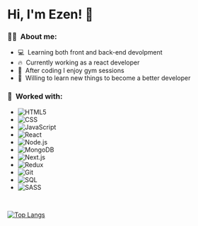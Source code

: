 

<!---
ezengaston/ezengaston is a ✨ special ✨ repository because its `README.md` (this file) appears on your GitHub profile.
You can click the Preview link to take a look at your changes.
--->

<h1> Hi, I'm Ezen! 👋 </h1>

<h3> 👨‍💻&nbsp; About me: </h3>

- 💻&nbsp; Learning both front and back-end devolpment
- 🔥&nbsp; Currently working as a react developer
- 💪&nbsp; After coding I enjoy gym sessions
- 🌱&nbsp; Willing to learn new things to become a better developer

<h3> 💞️&nbsp; Worked with: </h3>

- ![HTML5](https://img.shields.io/badge/-HTML5-333333?style=flat&logo=HTML5)
- ![CSS](https://img.shields.io/badge/-CSS-333333?style=flat&logo=CSS3&logoColor=1572B6)
- ![JavaScript](https://img.shields.io/badge/-JavaScript-333333?style=flat&logo=javascript)
- ![React](https://img.shields.io/badge/-React-333333?style=flat&logo=react)
- ![Node.js](https://img.shields.io/badge/-Node.js-333333?style=flat&logo=node.js)
- ![MongoDB](https://img.shields.io/badge/-MongoDB-333333?style=flat&logo=mongodb)
- ![Next.js](https://img.shields.io/badge/-Next.js-333333?style=flat&logo=next.js)
- ![Redux](https://img.shields.io/badge/-Redux-333333?style=flat&logo=redux)
- ![Git](https://img.shields.io/badge/-Git-333333?style=flat&logo=git)
- ![SQL](https://img.shields.io/badge/-SQL-333333?style=flat&logo=MySQL&logoColor=white)
- ![SASS](https://img.shields.io/badge/-SASS-333333?style=flat&logo=Sass)

<br/>

[![Top Langs](https://github-readme-stats.vercel.app/api/top-langs/?username=ezengaston&layout=compact)](https://github.com/ezengaston)
